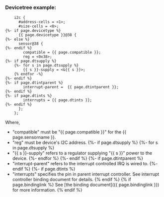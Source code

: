 ### Devicetree example:

```
    i2c {
      #address-cells = <1>;
      #size-cells = <0>;
{%- if page.devicetype %}
      {{ page.devicetype }}@38 {
{%- else %}
      sensor@38 {
{%- endif %}
        compatible = {{ page.compatible }};
        reg = <0x38>;
{%- if page.dtsupply %}
    {%- for s in page.dtsupply %}
        {{ s }}-supply = <&{{ s }}>;
    {% endfor -%}
{%- endif %}
{%- if page.dtintparent %}
        interrupt-parent =  {{ page.dtintparent }};
{%- endif %}
{%- if page.dtints %}
        interrupts = {{ page.dtints }};
{%- endif %}
      };
    };
```

Where,

- "compatible" must be "{{ page.compatible }}" for the {{ page.sensorname }}.
- "reg" must be device's I2C address.
{%- if page.dtsupply %}
    {%- for s in page.dtsupply %}
- "{{ s }}-supply" refers to a regulator supplying "{{ s }}" power to the device.
    {%- endfor %}
{%- endif %}
{%- if page.dtintparent %}
- "interrupt-parent" refers to the interrupt controlled IRQ is wired to.
{%- endif %}
{%- if page.dtints %}
- "interrupts" specifies the pin in parent interrupt controller. See interrupt controller binding document for details.
{% endif %}
{% if page.bindinglink %}
See [the binding document]({{ page.bindinglink }}) for more information.
{% endif %}
